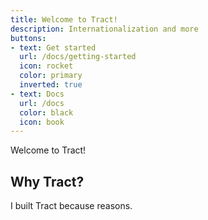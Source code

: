 ```yaml
---
title: Welcome to Tract!
description: Internationalization and more
buttons:
- text: Get started
  url: /docs/getting-started
  icon: rocket
  color: primary
  inverted: true
- text: Docs
  url: /docs
  color: black
  icon: book
---
```


Welcome to Tract!

## Why Tract?

I built Tract because reasons.